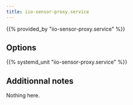 ```yaml
---
title: iio-sensor-proxy.service
---
```


{{% provided_by "iio-sensor-proxy.service" %}}

## Options

{{% systemd_unit "iio-sensor-proxy.service" %}}

## Additionnal notes

Nothing here.